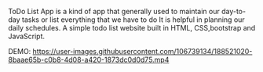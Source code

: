 ToDo List App is a kind of app that generally used to maintain our day-to-day tasks or list everything that we have to do It is helpful in planning our daily schedules.
A simple todo list website built in HTML, CSS,bootstrap and JavaScript.

DEMO:
https://user-images.githubusercontent.com/106739134/188521020-8baae65b-c0b8-4d08-a420-1873dc0d0d75.mp4
